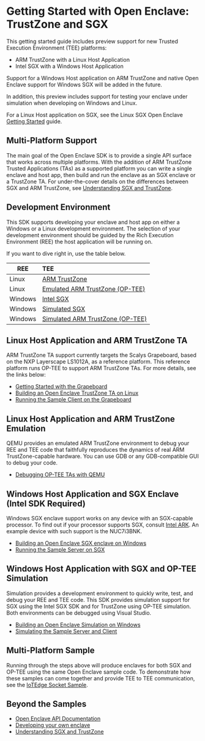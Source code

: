 Getting Started with Open Enclave: TrustZone and SGX
=========================================

This getting started guide includes preview support for new Trusted Execution
Environment (TEE) platforms:

* ARM TrustZone with a Linux Host Application
* Intel SGX with a Windows Host Application

Support for a Windows Host application on ARM TrustZone and native Open Enclave
support for Windows SGX will be added in the future.

In addition, this preview includes support for testing your enclave under
simulation when developing on Windows and Linux. 

For a Linux Host application on SGX, see the Linux SGX Open Enclave [Getting
Started](../../docs/GettingStartedDocs/GettingStarted.md) guide.

## Multi-Platform Support

The main goal of the Open Enclave SDK is to provide a single API surface that
works across multiple platforms. With the addition of ARM TrustZone Trusted
Applications (TAs) as a supported platform you can write a single enclave and
host app, then build and run the enclave as an SGX enclave or a TrustZone TA.
For under-the-cover details on the differences between SGX and ARM TrustZone,
see [Understanding SGX and TrustZone](sgx_trustzone_arch.md).

## Development Environment

This SDK supports developing your enclave and host app on either a Windows or a
Linux development environment. The selection of your development environment
should be guided by the Rich Execution Environment (REE) the host application
will be running on. 

If you want to dive right in, use the table below.

| REE     | TEE                                                                  |
| ------- | :------------------------------------------------------------------- |
| Linux   | [ARM TrustZone](linux_arm_dev.md)                                    |
| Linux   | [Emulated ARM TrustZone (OP-TEE)](ta_debugging_qemu.md)              |
| Windows | [Intel SGX](win_sgx_dev.md)                                          |
| Windows | [Simulated SGX](win_sgx_dev.md#sgx-simulation)                       |
| Windows | [Simulated ARM TrustZone (OP-TEE)](win_sgx_dev.md#op-tee-simulation) |

## Linux Host Application and ARM TrustZone TA

ARM TrustZone TA support currently targets the Scalys Grapeboard, based on the
NXP Layerscape LS1012A, as a reference platform. This reference platform runs
OP-TEE to support ARM TrustZone TAs. For more details, see the links below: 

* [Getting Started with the Grapeboard](grapeboard.md)
* [Building an Open Enclave TrustZone TA on Linux](linux_arm_dev.md)
* [Running the Sample Client on the
  Grapeboard](sample_sockets.md#building-for-grapeboard)

## Linux Host Application and ARM TrustZone Emulation

QEMU provides an emulated ARM TrustZone environment to debug your REE and TEE
code that faithfully reproduces the dynamics of real ARM TrustZone-capable
hardware. You can use GDB or any GDB-compatible GUI to debug your code.

* [Debugging OP-TEE TAs with QEMU](ta_debugging_qemu.md)

## Windows Host Application and SGX Enclave (Intel SDK Required)

Windows SGX enclave support works on any device with an SGX-capable processor.
To find out if your processor supports SGX, consult [Intel
ARK](https://ark.intel.com). An example device with such support is the
NUC7i3BNK.

* [Building an Open Enclave SGX enclave on Windows](win_sgx_dev.md)
* [Running the Sample Server on SGX](sample_sockets.md#building-for-sgx)

## Windows Host Application with SGX and OP-TEE Simulation

Simulation provides a development environment to quickly write, test, and debug
your REE and TEE code. This SDK provides simulation support for SGX using the
Intel SGX SDK and for TrustZone using OP-TEE simulation. Both environments can
be debugged using Visual Studio.

* [Building an Open Enclave Simulation on Windows](win_sgx_dev.md#simulation)
* [Simulating the Sample Server and
  Client](sample_sockets.md#building-for-simulation)

## Multi-Platform Sample

Running through the steps above will produce enclaves for both SGX and OP-TEE
using the same Open Enclave sample code. To demonstrate how these samples can
come together and provide TEE to TEE communication, see the [IoTEdge Socket
Sample](sample_edge_sockets.md).

## Beyond the Samples
* [Open Enclave API Documentation](openenclaveapi.md)
* [Developing your own enclave](new_platform_dev.md)
* [Understanding SGX and TrustZone](sgx_trustzone_arch.md)

